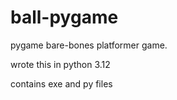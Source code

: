 # ball-pygame
pygame bare-bones platformer game. 


wrote this in python 3.12

contains exe and py files

